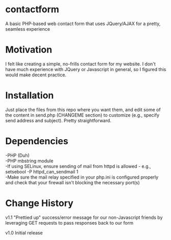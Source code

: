 # contactform
A basic PHP-based web contact form that uses JQuery/AJAX for a pretty, seamless experience

# Motivation
I felt like creating a simple, no-frills contact form for my website. I don't have much experience with JQuery or Javascript in general, so I figured this would make decent practice.

# Installation
Just place the files from this repo where you want them, and edit some of the content in send.php (CHANGEME section) to customize (e.g., specify send address and subject). Pretty straightforward.

# Dependencies
-PHP (Duh)  
-PHP mbstring module  
-If using SELinux, ensure sending of mail from httpd is allowed - e.g., setsebool -P httpd_can_sendmail 1  
-Make sure the mail relay specified in your php.ini is configured properly and check that your firewall isn't blocking the necessary port(s)

# Change History
v1.1
  "Prettied up" success/error message for our non-Javascript friends by leveraging GET requests to pass responses back to our form
  
v1.0
  Initial release
